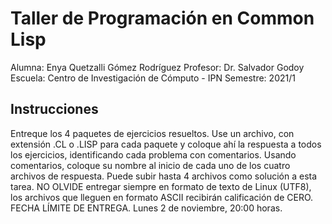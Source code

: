 # Taller de Programación en Common Lisp

Alumna: Enya Quetzalli Gómez Rodríguez
Profesor: Dr. Salvador Godoy
Escuela: Centro de Investigación de Cómputo - IPN
Semestre: 2021/1

## Instrucciones
Entreque los 4 paquetes de ejercicios resueltos.
Use un archivo, con extensión .CL o .LISP para cada paquete y coloque ahí la respuesta a todos los ejercicios, identificando cada problema con comentarios.
Usando comentarios, coloque su nombre al inicio de cada uno de los cuatro archivos de respuesta.
Puede subir hasta 4 archivos como solución a esta tarea.
NO OLVIDE entregar siempre en formato de texto de Linux (UTF8), los archivos que lleguen en formato ASCII recibirán calificación de CERO.
FECHA LÍMITE DE ENTREGA.  Lunes 2 de noviembre, 20:00 horas.
